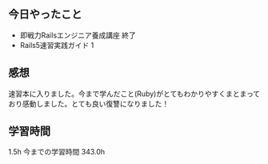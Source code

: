 ## 今日やったこと
- 即戦力Railsエンジニア養成講座 終了
- Rails5速習実践ガイド 1

## 感想
速習本に入りました。今まで学んだこと(Ruby)がとてもわかりやすくまとまっており感動しました。とても良い復讐になりました！

## 学習時間
1.5h 今までの学習時間 343.0h
